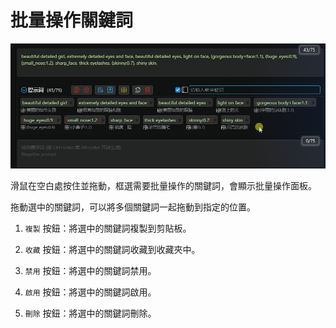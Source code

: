 # 批量操作關鍵詞

![](../assets/images/demo.batch_operation.gif)

滑鼠在空白處按住並拖動，框選需要批量操作的關鍵詞，會顯示批量操作面板。

拖動選中的關鍵詞，可以將多個關鍵詞一起拖動到指定的位置。

1. `複製` 按鈕：將選中的關鍵詞複製到剪貼板。

2. `收藏` 按鈕：將選中的關鍵詞收藏到收藏夾中。

3. `禁用` 按鈕：將選中的關鍵詞禁用。

4. `啟用` 按鈕：將選中的關鍵詞啟用。

5. `刪除` 按鈕：將選中的關鍵詞刪除。